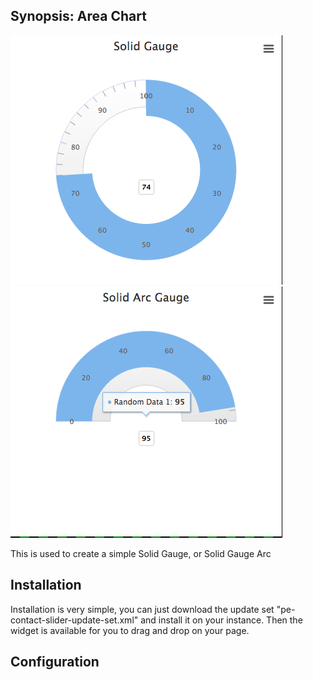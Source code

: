 ## Synopsis: Area Chart

![](../../images/pe-solid-gauge-chart.png)
![](../../images/pe-solid-gauge-arc-chart.png)

This is used to create a simple Solid Gauge, or Solid Gauge Arc

## Installation

Installation is very simple, you can just download the update set "pe-contact-slider-update-set.xml" and install it on your instance. Then the widget is available for you to drag and drop on your page.

## Configuration